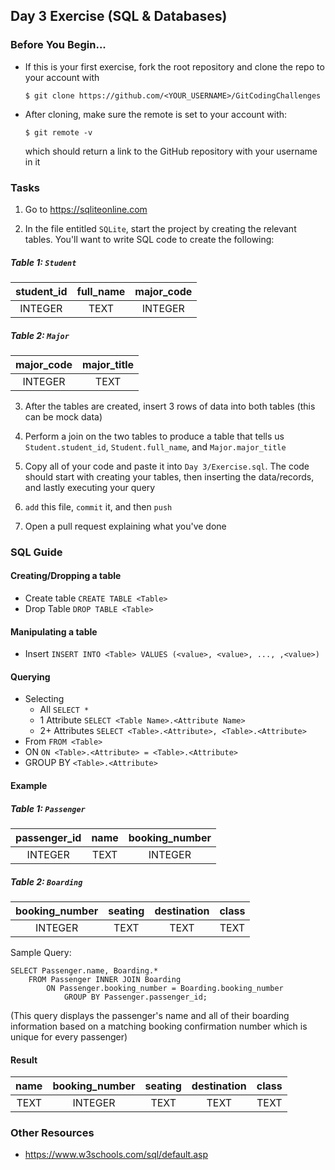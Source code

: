 ## Day 3 Exercise (SQL & Databases)

### Before You Begin...

* If this is your first exercise, fork the root repository and clone the repo to your account with 
  ```
  $ git clone https://github.com/<YOUR_USERNAME>/GitCodingChallenges
  ```

* After cloning, make sure the remote is set to your account with:
  ```
  $ git remote -v
  ``` 
  which should return a link to the GitHub repository with your username in it

### Tasks

1. Go to https://sqliteonline.com

2.  In the file entitled `SQLite`, start the project by creating the relevant tables. 
You'll want to write SQL code to create the following:

##### Table 1: `Student`

| student_id    | full_name | major_code    |
| :---:         |   :---:   |   :---:       |
| INTEGER       |   TEXT    | INTEGER       |

##### Table 2: `Major`

| major_code    |   major_title |
| :---:         |   :---:       |
| INTEGER       |   TEXT        |

3. After the tables are created, insert 3 rows of data into both tables
(this can be mock data)
4. Perform a join on the two tables to produce a table that tells us `Student.student_id`,
`Student.full_name`, and `Major.major_title`

5. Copy all of your code and paste it into ```Day 3/Exercise.sql```. The code should start with
creating your tables, then inserting the data/records, and lastly executing your query

6. `add` this file, `commit` it, and then `push`

7. Open a pull request explaining what you've done

### SQL Guide

#### Creating/Dropping a table
* Create table      ```CREATE TABLE <Table>```
* Drop Table        ```DROP TABLE <Table>```

#### Manipulating a table
* Insert    ```INSERT INTO <Table> VALUES (<value>, <value>, ..., ,<value>)```

#### Querying
* Selecting   
    * All ```SELECT *```
    * 1 Attribute ```SELECT <Table Name>.<Attribute Name>```
    * 2+ Attributes ```SELECT <Table>.<Attribute>, <Table>.<Attribute>```
* From ```FROM <Table>```
* ON ```ON <Table>.<Attribute> = <Table>.<Attribute>```
* GROUP BY ```<Table>.<Attribute>```

#### Example

##### ***Table 1:*** `Passenger`

| passenger_id    | name | booking_number    |
| :---:         |   :---:   |   :---:       |
| INTEGER       |   TEXT    | INTEGER       |

##### ***Table 2:*** `Boarding`
| booking_number | seating | destination | class    |
| :---:         |   :---:   |   :---:       |   :---:   |
| INTEGER       |   TEXT    | TEXT       |    TEXT   |   

Sample Query:
```
SELECT Passenger.name, Boarding.*
    FROM Passenger INNER JOIN Boarding
        ON Passenger.booking_number = Boarding.booking_number
            GROUP BY Passenger.passenger_id;
```

(This query displays the passenger's name and all of their boarding information based on
a matching booking confirmation number which is unique for every passenger)

#### Result
| name  | booking_number | seating | destination | class    |
|:---:  | :---:         |   :---:   |   :---:       |   :---:   |
| TEXT  | INTEGER       |   TEXT    | TEXT       |    TEXT   |   

### Other Resources
* https://www.w3schools.com/sql/default.asp
